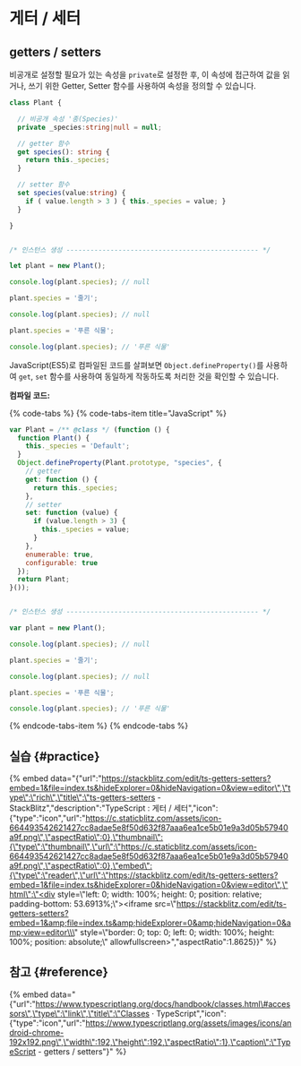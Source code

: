 # 게터 / 세터

## getters / setters

비공개로 설정할 필요가 있는 속성을 `private`로 설정한 후, 이 속성에 접근하여 값을 읽거나, 쓰기 위한 Getter, Setter 함수를 사용하여 속성을 정의할 수 있습니다.

```typescript
class Plant {

  // 비공개 속성 '종(Species)'
  private _species:string|null = null;

  // getter 함수
  get species(): string {
    return this._species;
  }

  // setter 함수
  set species(value:string) {
    if ( value.length > 3 ) { this._species = value; }
  }

}


/* 인스턴스 생성 ------------------------------------------------ */

let plant = new Plant();

console.log(plant.species); // null

plant.species = '줄기';

console.log(plant.species); // null

plant.species = '푸른 식물';

console.log(plant.species); // '푸른 식물'
```

JavaScript\(ES5\)로 컴파일된 코드를 살펴보면 `Object.defineProperty()`를 사용하여 `get`, `set` 함수를 사용하여 동일하게 작동하도록 처리한 것을 확인할 수 있습니다.

**컴파일 코드:**

{% code-tabs %}
{% code-tabs-item title="JavaScript" %}
```javascript
var Plant = /** @class */ (function () {
  function Plant() {
    this._species = 'Default';
  }
  Object.defineProperty(Plant.prototype, "species", {
    // getter
    get: function () {
      return this._species;
    },
    // setter
    set: function (value) {
      if (value.length > 3) {
        this._species = value;
      }
    },
    enumerable: true,
    configurable: true
  });
  return Plant;
}());


/* 인스턴스 생성 ------------------------------------------------ */

var plant = new Plant();

console.log(plant.species); // null

plant.species = '줄기';

console.log(plant.species); // null

plant.species = '푸른 식물';

console.log(plant.species); // '푸른 식물'
```
{% endcode-tabs-item %}
{% endcode-tabs %}

## 실습 {#practice}

{% embed data="{\"url\":\"https://stackblitz.com/edit/ts-getters-setters?embed=1&file=index.ts&hideExplorer=0&hideNavigation=0&view=editor\",\"type\":\"rich\",\"title\":\"ts-getters-setters - StackBlitz\",\"description\":\"TypeScript : 게터 / 세터\",\"icon\":{\"type\":\"icon\",\"url\":\"https://c.staticblitz.com/assets/icon-664493542621427cc8adae5e8f50d632f87aaa6ea1ce5b01e9a3d05b57940a9f.png\",\"aspectRatio\":0},\"thumbnail\":{\"type\":\"thumbnail\",\"url\":\"https://c.staticblitz.com/assets/icon-664493542621427cc8adae5e8f50d632f87aaa6ea1ce5b01e9a3d05b57940a9f.png\",\"aspectRatio\":0},\"embed\":{\"type\":\"reader\",\"url\":\"https://stackblitz.com/edit/ts-getters-setters?embed=1&file=index.ts&hideExplorer=0&hideNavigation=0&view=editor\",\"html\":\"<div style=\\\"left: 0; width: 100%; height: 0; position: relative; padding-bottom: 53.6913%;\\\"><iframe src=\\\"https://stackblitz.com/edit/ts-getters-setters?embed=1&amp;file=index.ts&amp;hideExplorer=0&amp;hideNavigation=0&amp;view=editor\\\" style=\\\"border: 0; top: 0; left: 0; width: 100%; height: 100%; position: absolute;\\\" allowfullscreen></iframe></div>\",\"aspectRatio\":1.8625}}" %}

## 참고 {#reference}

{% embed data="{\"url\":\"https://www.typescriptlang.org/docs/handbook/classes.html\#accessors\",\"type\":\"link\",\"title\":\"Classes · TypeScript\",\"icon\":{\"type\":\"icon\",\"url\":\"https://www.typescriptlang.org/assets/images/icons/android-chrome-192x192.png\",\"width\":192,\"height\":192,\"aspectRatio\":1},\"caption\":\"TypeScript - getters / setters\"}" %}

